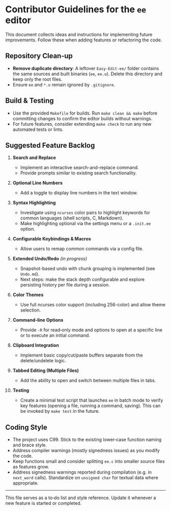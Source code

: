 # Contributor Guidelines for the `ee` editor

This document collects ideas and instructions for implementing future improvements. Follow these when adding features or refactoring the code.

## Repository Clean‑up

- **Remove duplicate directory**: A leftover `Easy-Edit-ee/` folder contains the same sources and built binaries (`ee`, `ee.o`). Delete this directory and keep only the root files.
- Ensure `ee` and `*.o` remain ignored by `.gitignore`.

## Build & Testing

- Use the provided `Makefile` for builds. Run `make clean && make` before committing changes to confirm the editor builds without warnings.
- For future features, consider extending `make check` to run any new automated tests or lints.

## Suggested Feature Backlog

1. **Search and Replace**
   - Implement an interactive search-and-replace command.
   - Provide prompts similar to existing search functionality.

2. **Optional Line Numbers**
   - Add a toggle to display line numbers in the text window.

3. **Syntax Highlighting**
   - Investigate using `ncurses` color pairs to highlight keywords for common languages (shell scripts, C, Markdown).
   - Make highlighting optional via the settings menu or a `.init.ee` option.

4. **Configurable Keybindings & Macros**
   - Allow users to remap common commands via a config file.

5. **Extended Undo/Redo** *(in progress)*
   - Snapshot-based undo with chunk grouping is implemented (see `Undo.md`).
   - Next steps: make the stack depth configurable and explore persisting
     history per file during a session.

6. **Color Themes**
   - Use full ncurses color support (including 256-color) and allow theme selection.

7. **Command-line Options**
   - Provide `-R` for read‑only mode and options to open at a specific line or to execute an initial command.

8. **Clipboard Integration**
   - Implement basic copy/cut/paste buffers separate from the delete/undelete logic.

9. **Tabbed Editing (Multiple Files)**
   - Add the ability to open and switch between multiple files in tabs.

10. **Testing**
    - Create a minimal test script that launches `ee` in batch mode to verify key features (opening a file, running a command, saving). This can be invoked by `make test` in the future.

## Coding Style

- The project uses C99. Stick to the existing lower‑case function naming and brace style.
- Address compiler warnings (mostly signedness issues) as you modify the code.
- Keep functions small and consider splitting `ee.c` into smaller source files as features grow.
- Address signedness warnings reported during compilation (e.g. in `next_word` calls). Standardize on `unsigned char` for textual data where appropriate.

---

This file serves as a to‑do list and style reference. Update it whenever a new feature is started or completed.

